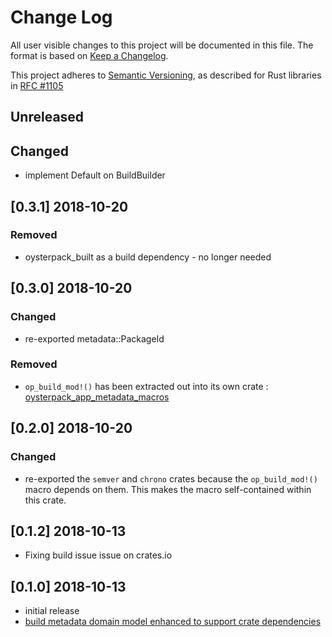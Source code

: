 # Change Log

All user visible changes to this project will be documented in this file. The format is based on [Keep a Changelog](http://keepachangelog.com/).

This project adheres to [Semantic Versioning](http://semver.org/), as described for Rust libraries in [RFC #1105](https://github.com/rust-lang/rfcs/blob/master/text/1105-api-evolution.md)

## Unreleased

## Changed
- implement Default on BuildBuilder

## \[0.3.1\] 2018-10-20

### Removed
- oysterpack_built as a build dependency - no longer needed

## \[0.3.0\] 2018-10-20

### Changed
- re-exported metadata::PackageId

### Removed
- `op_build_mod!()` has been extracted out into its own crate : [oysterpack_app_metadata_macros](https://crates.io/crates/oysterpack_app_metadata_macros)

## \[0.2.0\] 2018-10-20

### Changed
- re-exported the `semver` and `chrono` crates because the `op_build_mod!()`
  macro depends on them. This makes the macro self-contained within this crate.

## \[0.1.2\] 2018-10-13
- Fixing build issue issue on crates.io

## \[0.1.0\] 2018-10-13
- initial release
- [build metadata domain model enhanced to support crate dependencies](https://github.com/oysterpack/oysterpack/issues/2)